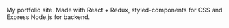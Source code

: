 My portfolio site. Made with React + Redux, styled-components for CSS and Express Node.js for backend.
